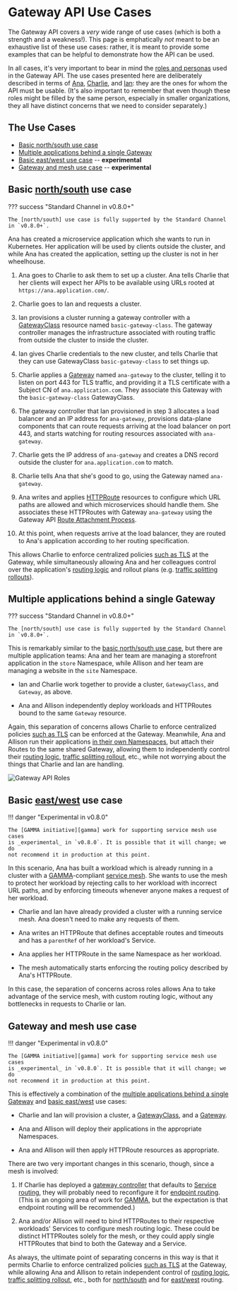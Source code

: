 # Gateway API Use Cases

The Gateway API covers a _very_ wide range of use cases (which is both a
strength and a weakness!). This page is emphatically _not_ meant to be an
exhaustive list of these use cases: rather, it is meant to provide some
examples that can be helpful to demonstrate how the API can be used.

In all cases, it's very important to bear in mind the [roles and personas]
used in the Gateway API. The use cases presented here are deliberately
described in terms of [Ana], [Charlie], and [Ian]: they are the ones for whom the
API must be usable. (It's also important to remember that even though these
roles might be filled by the same person, especially in smaller organizations,
they all have distinct concerns that we need to consider separately.)

[roles and personas]:/concepts/roles-and-personas
[Ana]:/concepts/roles-and-personas#ana
[Charlie]:/concepts/roles-and-personas#charlie
[Ian]:/concepts/roles-and-personas#ian

## The Use Cases

- [Basic north/south use case](#basic-northsouth-use-case)
- [Multiple applications behind a single
  Gateway](#multiple-applications-behind-a-single-gateway)
- [Basic east/west use case](#basic-eastwest-use-case) -- **experimental**
- [Gateway and mesh use case](#gateway-and-mesh-use-case) -- **experimental**

[role and personas]:/concepts/roles-and-personas

## Basic [north/south] use case

??? success "Standard Channel in v0.8.0+"

    The [north/south] use case is fully supported by the Standard Channel
    in `v0.8.0+`.

Ana has created a microservice application which she wants to run in
Kubernetes. Her application will be used by clients outside the cluster, and
while Ana has created the application, setting up the cluster is not in her
wheelhouse.

1. Ana goes to Charlie to ask them to set up a cluster. Ana tells Charlie that
   her clients will expect her APIs to be available using URLs rooted at
   `https://ana.application.com/`.

2. Charlie goes to Ian and requests a cluster.

3. Ian provisions a cluster running a gateway controller with a [GatewayClass]
   resource named `basic-gateway-class`. The gateway controller manages the
   infrastructure associated with routing traffic from outside the cluster to
   inside the cluster.

4. Ian gives Charlie credentials to the new cluster, and tells Charlie that
   they can use GatewayClass `basic-gateway-class` to set things up.

5. Charlie applies a [Gateway] named `ana-gateway` to the cluster, telling it
   to listen on port 443 for TLS traffic, and providing it a TLS certificate
   with a Subject CN of `ana.application.com`. They associate this Gateway with the `basic-gateway-class` GatewayClass.

6. The gateway controller that Ian provisioned in step 3 allocates a load
   balancer and an IP address for `ana-gateway`, provisions data-plane
   components that can route requests arriving at the load balancer on port
   443, and starts watching for routing resources associated with
   `ana-gateway`.

7. Charlie gets the IP address of `ana-gateway` and creates a DNS record
   outside the cluster for `ana.application.com` to match.

8. Charlie tells Ana that she's good to go, using the Gateway named
   `ana-gateway`.

9. Ana writes and applies [HTTPRoute] resources to configure which URL paths
   are allowed and which microservices should handle them. She associates
   these HTTPRoutes with Gateway `ana-gateway` using the Gateway API [Route
   Attachment Process].

10. At this point, when requests arrive at the load balancer, they are routed
    to Ana's application according to her routing specification.

This allows Charlie to enforce centralized policies [such as
TLS](/guides/tls#downstream-tls) at the Gateway, while simultaneously allowing
Ana and her colleagues control over the application's [routing
logic](/guides/http-routing) and rollout plans (e.g. [traffic splitting
rollouts](/guides/traffic-splitting)).

[north/south]:/concepts/glossary#northsouth-traffic

## Multiple applications behind a single Gateway

??? success "Standard Channel in v0.8.0+"

    The [north/south] use case is fully supported by the Standard Channel
    in `v0.8.0+`.

This is remarkably similar to the [basic north/south use
case](#basic-northsouth-use-case), but there are multiple application teams:
Ana and her team are managing a storefront application in the `store`
Namespace, while Allison and her team are managing a website in the `site`
Namespace.

- Ian and Charlie work together to provide a cluster, `GatewayClass`, and
  `Gateway`, as above.

- Ana and Allison independently deploy workloads and HTTPRoutes bound to the
  same `Gateway` resource.

Again, this separation of concerns allows Charlie to enforce centralized
policies [such as TLS](/guides/tls#downstream-tls) can be enforced at the
Gateway. Meanwhile, Ana and Allison run their applications [in their own
Namespaces](/guides/multiple-ns), but attach their Routes to the same shared
Gateway, allowing them to independently control their [routing
logic](/guides/http-routing), [traffic splitting
rollout](/guides/traffic-splitting), etc., while not worrying about the things
that Charlie and Ian are handling.

[HTTPRoute]:/api-types/httproute
[GatewayClass]:/api-types/gatewayclass
[Gateway]:/api-types/gateway
[Route Attachment Process]:/concepts/api-overview#attaching-routes-to-gateways

![Gateway API Roles](/images/gateway-roles.png)

## Basic [east/west] use case

!!! danger "Experimental in v0.8.0"

    The [GAMMA initiative][gamma] work for supporting service mesh use cases
    is _experimental_ in `v0.8.0`. It is possible that it will change; we do
    not recommend it in production at this point.

In this scenario, Ana has built a workload which is already running in a
cluster with a [GAMMA]-compliant [service mesh]. She wants to use the mesh to
protect her workload by rejecting calls to her workload with incorrect
URL paths, and by enforcing timeouts whenever anyone makes a request of her
workload.

- Charlie and Ian have already provided a cluster with a running service mesh.
  Ana doesn't need to make any requests of them.

- Ana writes an HTTPRoute that defines acceptable routes and timeouts and has
  a `parentRef` of her workload's Service.

- Ana applies her HTTPRoute in the same Namespace as her workload.

- The mesh automatically starts enforcing the routing policy described by
  Ana's HTTPRoute.

In this case, the separation of concerns across roles allows Ana to take
advantage of the service mesh, with custom routing logic, without any
bottlenecks in requests to Charlie or Ian.

[east/west]:/concepts/glossary#eastwest-traffic
[GAMMA]:/concepts/gamma/
[service mesh]:/concepts/glossary#service-mesh

## Gateway and mesh use case

!!! danger "Experimental in v0.8.0"

    The [GAMMA initiative][gamma] work for supporting service mesh use cases
    is _experimental_ in `v0.8.0`. It is possible that it will change; we do
    not recommend it in production at this point.

This is effectively a combination of the [multiple applications behind a
single Gateway](#multiple-applications-behind-a-single-gateway) and [basic
east/west](#basic-eastwest-use-case) use cases:

- Charlie and Ian will provision a cluster, a [GatewayClass], and a [Gateway].

- Ana and Allison will deploy their applications in the appropriate
  Namespaces.

- Ana and Allison will then apply HTTPRoute resources as appropriate.

There are two very important changes in this scenario, though, since a mesh is
involved:

1. If Charlie has deployed a [gateway controller] that defaults to [Service
   routing], they will probably need to reconfigure it for [endpoint routing].
   (This is an ongoing area of work for [GAMMA], but the expectation is that
   endpoint routing will be recommended.)

2. Ana and/or Allison will need to bind HTTPRoutes to their respective
   workloads' Services to configure mesh routing logic. These could be
   distinct HTTPRoutes solely for the mesh, or they could apply single
   HTTPRoutes that bind to both the Gateway and a Service.

As always, the ultimate point of separating concerns in this way is that it
permits Charlie to enforce centralized policies [such as
TLS](/guides/tls#downstream-tls) at the Gateway, while allowing Ana and
Allison to retain independent control of [routing
logic](/guides/http-routing), [traffic splitting
rollout](/guides/traffic-splitting), etc., both for [north/south] and for
[east/west] routing.




[gateway controller]:/concepts/glossary#gateway-controller
[Service routing]:/concepts/glossary#service-routing
[endpoint routing]:/concepts/glossary#endpoint-routing
